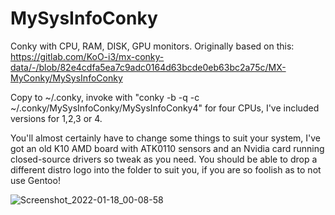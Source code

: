 # MySysInfoConky
Conky with CPU, RAM, DISK, GPU monitors. Originally based on this: https://gitlab.com/KoO-i3/mx-conky-data/-/blob/82e4cdfa5ea7c9adc0164d63bcde0eb63bc2a75c/MX-MyConky/MySysInfoConky

Copy to ~/.conky, invoke with "conky -b -q -c ~/.conky/MySysInfoConky/MySysInfoConky4" for four CPUs, I've included versions for 1,2,3 or 4.

You'll almost certainly have to change some things to suit your system, I've got an old K10 AMD board with ATK0110 sensors and an Nvidia card running closed-source drivers so tweak as you need. You should be able to drop a different distro logo into the folder to suit you, if you are so foolish as to not use Gentoo!

![Screenshot_2022-01-18_00-08-58](https://user-images.githubusercontent.com/46998441/149849912-2a1794a4-c63e-495f-8681-6cc3398fdff5.png)
